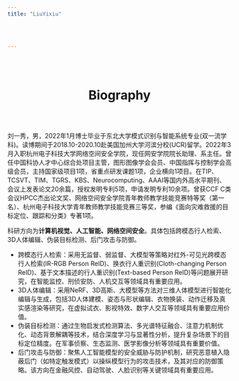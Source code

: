 ```yaml
---
title: "LiuYixiu"


   
    
---
```


<div style="text-align: center; padding: 2rem 0"><h1>Biography</h1></div>


刘一秀，男，2022年1月博士毕业于东北大学模式识别与智能系统专业(双一流学科)。读博期间于2018.10-2020.10赴美国加州大学河滨分校(UCR)留学。2022年3月入职杭州电子科技大学网络空间安全学院，现任网安学院院长助理、系主任。曾任中国科协人才中心综合处项目主管，图形图像学会会员、中国指挥与控制学会高级会员，主持国家级项目1项，省重点研发课题1项，企业横向1项目。在TIP、TCSVT、TIM、TGRS、KBS、Neurocomputing、AAAI等国内外高水平期刊、会议上发表论文20余篇，授权发明专利5项，申请发明专利10余项。曾获CCF C类会议HPCC杰出论文奖、网络空间安全学院青年教师教学技能竞赛特等奖（第一名）、杭州电子科技大学青年教师教学技能竞赛三等奖，参编《面向灾难救援的目标定位、跟踪和分类》专著1项。

科研方向为**计算机视觉、人工智能、网络空间安全**。具体包括跨模态行人检索、3D人体编辑、伪装目标检测、后门攻击与防御。

-	跨模态行人检索：采用无监督、弱监督、大模型等策略对红外-可见光跨模态行人检索(IR-RGB Person ReID)、换衣行人重识别(Cloth-changing Person ReID)、基于文本描述的行人重识别(Text-based Person ReID)等问题展开研究，在智能监控、刑侦安防、人机交互等领域具有重要应用。
-	3D人体编辑：采用NeRF、3D高斯、大模型等方法对三维人体模型进行智能化编辑与生成，包括3D人体建模、姿态与形状编辑、衣物换装、动作迁移及真实感渲染等研究，在虚拟试衣、影视特效、数字人交互等领域具有重要应用价值。
-	伪装目标检测：通过生物启发式检测算法、多光谱特征融合、注意力机制优化、动态背景解耦等技术，结合深度学习与显著性分析，提升复杂场景下的目标定位精度。在军事侦察、生态监测、医学影像分析等领域具有重要价值。
-	后门攻击与防御：聚焦人工智能模型的安全威胁与防护机制，研究恶意植入隐蔽后门（如特定触发模式）以操纵模型行为的攻击技术，及其对应的防御策略。该方向在金融风控、自动驾驶、人脸识别等关键领域具有重要应用。

